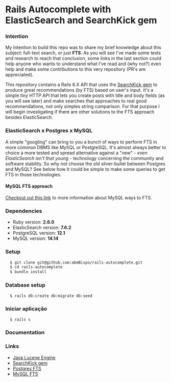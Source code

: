# Rails Autocomplete with ElasticSearch and SearchKick gem

### Intention
My intention to build this repo was to share my brief knowledge about this subject: full-text search, or just **FTS**. As you will see I've made some tests and research to reach that conclusion, some links in the last section could help anyone who wants to understand what I've read and (why not?) even help and make some contributions to this very repository (PR's are appreciated).

This repository contains a Rails 6.X API that uses the [SearchKick gem](https://github.com/ankane/searchkick) to produce great recommendations (by FTS) based on user's input. It's a simple tiny HTTP API that lets you create posts with title and body fields (as you will see later) and make searches that approaches to real good recommendations, not only simples string comparison. For that purpose I will begin investigating if there are other solutions to the FTS approach besides ElasticSearch.

### ElasticSearch x Postgres x MySQL
A simple "googling" can bring to you a bunch of ways to perform FTS in more common DBMS like MySQL or PostgreSQL. It's almost always better to choice a more tested and spread alternative against a "new" - *even ElasticSearch isn't that young* - technology concerning the community and software stability. So why not choose the old silver-bullet between Postgres and MySQL? See below how it could be simple to make some queries to get FTS in those technologies.

#### MySQL FTS approach

[Checkout out this link](https://www.w3resource.com/mysql/mysql-full-text-search-functions.php) to more information about MySQL ways to FTS.

### Dependencies
* Ruby version: **2.6.0**
* ElasticSearch version: **7.6.2**
* PostgreSQL version: **12.1**
* MySQL version: **14.14**

### Setup
``` bash
  $ git clone git@github.com:abmBispo/rails-autocomplete.git
  $ cd rails-autocomplete
  $ bundle install
```

### Database setup
``` bash
  $ rails db:create db:migrate db:seed
```

### Iniciar aplicação
```bash
  $ rails s
```
### Documentation
### Links
* [Java Lucene Engine](https://www.tutorialspoint.com/lucene/lucene_standardanalyzer.htm)
* [SearchKick gem](https://github.com/ankane/searchkick)
* [Postgres FTS](https://www.postgresql.org/docs/10/functions-textsearch.html)
* [MySQL FTS](https://www.w3resource.com/mysql/mysql-full-text-search-functions.php)
